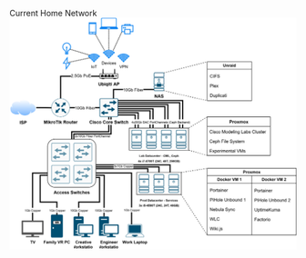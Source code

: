 Current Home Network
![Home Network Diagram](<https://github.com/Valacirca3927/networking-portfolio/blob/master/Home Network.drawio.svg?raw=true>)
